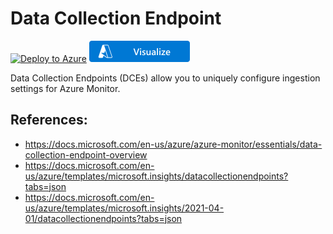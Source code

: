 # Data Collection Endpoint

[![Deploy to Azure](https://aka.ms/deploytoazurebutton)](https://portal.azure.com/#create/Microsoft.Template/uri/https%3A%2F%2Fraw.githubusercontent.com%2FOTRF%2FBlacksmith%2Fmaster%2Ftemplates%2Fazure%2FData-Collection-Endpoint%2Fazuredeploy.json) [![Visualize](https://raw.githubusercontent.com/Azure/azure-quickstart-templates/master/1-CONTRIBUTION-GUIDE/images/visualizebutton.png)](http://armviz.io/#/?load=https%3A%2F%2Fraw.githubusercontent.com%2FOTRF%2FBlacksmith%2Fmaster%2Ftemplates%2Fazure%2FData-Collection-Endpoint%2Fazuredeploy.json)

Data Collection Endpoints (DCEs) allow you to uniquely configure ingestion settings for Azure Monitor.

## References:
* https://docs.microsoft.com/en-us/azure/azure-monitor/essentials/data-collection-endpoint-overview
* https://docs.microsoft.com/en-us/azure/templates/microsoft.insights/datacollectionendpoints?tabs=json
* https://docs.microsoft.com/en-us/azure/templates/microsoft.insights/2021-04-01/datacollectionendpoints?tabs=json